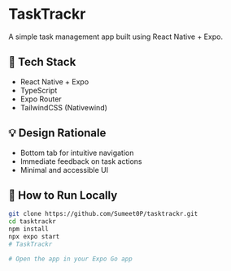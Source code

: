 # TaskTrackr

A simple task management app built using React Native + Expo.

## 🚀 Tech Stack
- React Native + Expo
- TypeScript
- Expo Router
- TailwindCSS (Nativewind)

## 💡 Design Rationale
- Bottom tab for intuitive navigation
- Immediate feedback on task actions
- Minimal and accessible UI

## 🔧 How to Run Locally
```bash
git clone https://github.com/Sumeet0P/tasktrackr.git
cd tasktrackr
npm install
npx expo start
# TaskTrackr

# Open the app in your Expo Go app